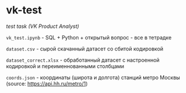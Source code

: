 # vk-test
*test task (VK Product Analyst)*

`vk_test.ipynb` - SQL + Python + открытый вопрос - все в тетрадке

`dataset.csv` - сырой скачанный датасет со сбитой кодировкой

`dataset_correct.xlsx` - обработанный датасет с настроенной кодировкой и переименнованными столбцами

`coords.json` - координаты (широта и долгота) станций метро Москвы (source: https://api.hh.ru/metro/1)
